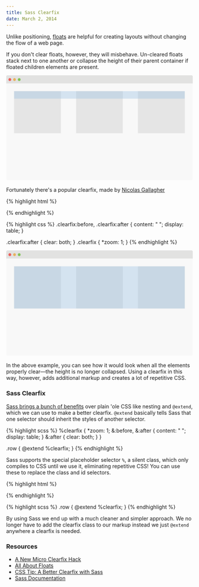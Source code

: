 ```yaml
---
title: Sass Clearfix
date: March 2, 2014
---
```


Unlike positioning, [floats](http://css-tricks.com/all-about-floats) are helpful for creating layouts without changing the flow of a web page.

If you don't clear floats, however, they will misbehave. Un-cleared floats stack next to one another or collapse the height of their parent container if floated children elements are present.

![Collapsed parent container](/assets/images/blog/clearfix/collapse.svg)

Fortunately there's a popular clearfix, made by [Nicolas Gallagher](http://nicolasgallagher.com/micro-clearfix-hack)

{% highlight html %}
<div class="row clearfix">
  <div class="column">
    <!-- Your Content -->
  </div>
</div>
{% endhighlight %}

{% highlight css %}
.clearfix:before,
.clearfix:after {
  content: " ";
  display: table;
}

.clearfix:after { clear: both; }
.clearfix { *zoom: 1; }
{% endhighlight %}

![Clearfix on parent container](/assets/images/blog/clearfix/clearfix.svg)

In the above example, you can see how it would look when all the elements properly clear—the height is no longer collapsed. Using a clearfix in this way, however, adds additional markup and creates a lot of repetitive CSS.

### Sass Clearfix

[Sass brings a bunch of benefits](/blog/scss) over plain 'ole CSS like nesting and `@extend`, which we can use to make a better clearfix. `@extend` basically tells Sass that one selector should inherit the styles of another selector.

{% highlight scss %}
%clearfix {
  *zoom: 1;
  &:before, &:after {
    content: " ";
    display: table;
  }
  &:after { clear: both; }
}

.row { @extend %clearfix; }
{% endhighlight %}

Sass supports the special placeholder selector `%`, a silent class, which only compiles to CSS until we use it, eliminating repetitive CSS! You can use these to replace the class and id selectors.

{% highlight html %}
<div class="row">
  <div class="column">
    <!-- Your Content -->
  </div>
</div>
{% endhighlight %}

{% highlight scss %}
.row { @extend %clearfix; }
{% endhighlight %}

By using Sass we end up with a much cleaner and simpler approach. We no longer have to add the clearfix class to our markup instead we just `@extend` anywhere a clearfix is needed.

### Resources

* [A New Micro Clearfix Hack](http://nicolasgallagher.com/micro-clearfix-hack)
* [All About Floats](http://css-tricks.com/all-about-floats)
* [CSS Tip: A Better Clearfix with Sass](http://blog.teamtreehouse.com/a-better-clearfix-with-sass)
* [Sass Documentation](http://sass-lang.com/documentation/file.SASS_REFERENCE.html#extend)
